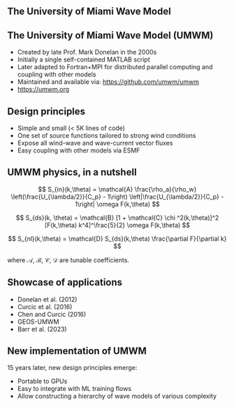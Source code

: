 <section>

## The University of Miami Wave Model
</section>

<section>

## The University of Miami Wave Model (UMWM)

* Created by late Prof. Mark Donelan in the 2000s
* Initially a single self-contained MATLAB script
* Later adapted to Fortran+MPI for distributed parallel computing and coupling with other models
* Maintained and available via: https://github.com/umwm/umwm
* https://umwm.org
</section>


<section>

## Design principles

* Simple and small (< 5K lines of code)
* One set of source functions tailored to strong wind conditions
* Expose all wind-wave and wave-current vector fluxes
* Easy coupling with other models via ESMF
</section>


<section>

## UMWM physics, in a nutshell

$$
S_{in}(k,\theta) =
\mathcal{A} \frac{\rho_a}{\rho_w}
\left(\frac{U_{\lambda/2}}{C_p} - 1\right)
\left|\frac{U_{\lambda/2}}{C_p} - 1\right|
\omega F(k,\theta)
$$


$$
S_{ds}(k, \theta) =
\mathcal{B} [1 + \mathcal{C} \chi ^2(k,\theta)]^2 [F(k,\theta) k^4]^\frac{5}{2} \omega F(k,\theta)
$$

$$
S_{nl}(k,\theta) = \mathcal{D} S_{ds}(k,\theta) \frac{\partial F}{\partial k}
$$

where $\mathcal{A}$, $\mathcal{B}$, $\mathcal{C}$, $\mathcal{D}$ are tunable coefficients.

</section>


<section>

## Showcase of applications

* Donelan et al. (2012)
* Curcic et al. (2016)
* Chen and Curcic (2016)
* GEOS-UMWM
* Barr et al. (2023)
</section>


<section>

## New implementation of UMWM

15 years later, new design principles emerge:

* Portable to GPUs
* Easy to integrate with ML training flows
* Allow constructing a hierarchy of wave models of various complexity
</section>
